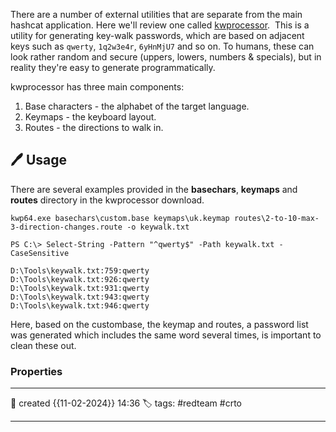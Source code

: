 
There are a number of external utilities that are separate from the main hashcat application. Here we'll review one called [kwprocessor](https://github.com/hashcat/kwprocessor).  This is a utility for generating key-walk passwords, which are based on adjacent keys such as `qwerty`, `1q2w3e4r`, `6yHnMjU7` and so on. To humans, these can look rather random and secure (uppers, lowers, numbers & specials), but in reality they're easy to generate programmatically.

kwprocessor has three main components:

1. Base characters - the alphabet of the target language.
2. Keymaps - the keyboard layout.
3. Routes - the directions to walk in.

## 🖊️ Usage

There are several examples provided in the **basechars**, **keymaps** and **routes** directory in the kwprocessor download.

```
kwp64.exe basechars\custom.base keymaps\uk.keymap routes\2-to-10-max-3-direction-changes.route -o keywalk.txt

PS C:\> Select-String -Pattern "^qwerty$" -Path keywalk.txt -CaseSensitive

D:\Tools\keywalk.txt:759:qwerty
D:\Tools\keywalk.txt:926:qwerty
D:\Tools\keywalk.txt:931:qwerty
D:\Tools\keywalk.txt:943:qwerty
D:\Tools\keywalk.txt:946:qwerty
```

Here, based on the custombase, the keymap and routes, a password list was generated which includes the same word several times, is important to clean these out.



### Properties
---
📆 created   {{11-02-2024}} 14:36
🏷️ tags: #redteam #crto 

---

